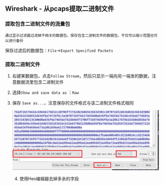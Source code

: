 ## Wireshark - 从pcaps提取二进制文件

### 提取包含二进制文件的流量包

 	通过显示过滤器过滤掉不相关的数据包，保存包含二进制文件的数据包，不仅可以缩小范围也可以进行备份

​	保存过滤后的数据包：`File`→`Export Specified Packets`

### 提取二进制文件

 1. 右键某数据包，点击`Follow Stream`，然后只显示一端向另一端发的数据，注意数据流里包含二进制文件

 2. 选择`Show and save data as` ：`Raw`

 3. 保存 `Save as...`，注意保存的文件格式与该二进制文件格式相同

    ![1-11](../src/wireshark/1-11.png)

	4.	使用Hex编辑器去掉多余的字段

